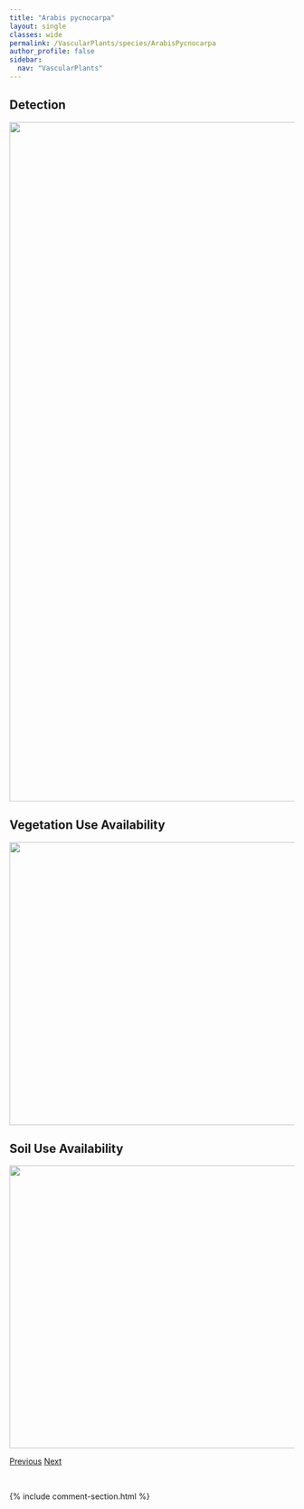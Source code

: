 ```yaml
---
title: "Arabis pycnocarpa"
layout: single
classes: wide
permalink: /VascularPlants/species/ArabisPycnocarpa
author_profile: false
sidebar:
  nav: "VascularPlants"
---
```


<h2>Detection</h2>

<a href="https://drive.google.com/uc?export=view&id=1nmwadauqtHQ-NFCHwJxL0ighBurA8hCe">
<img src="https://drive.google.com/uc?export=view&id=1nmwadauqtHQ-NFCHwJxL0ighBurA8hCe" height = "1200" width = "800">
</a>


<h2>Vegetation Use Availability</h2>

<a href="https://drive.google.com/uc?export=view&id=1Psr_gMf2322h1rje8lDQcny20lcvOlnE">
<img src="https://drive.google.com/uc?export=view&id=1Psr_gMf2322h1rje8lDQcny20lcvOlnE" height = "500" width = "1000">
</a>


<h2>Soil Use Availability</h2>

<a href="https://drive.google.com/uc?export=view&id=1qXIhq4vBsGgwHXbwZeQY3LwonRbKeuwt">
<img src="https://drive.google.com/uc?export=view&id=1qXIhq4vBsGgwHXbwZeQY3LwonRbKeuwt" height = "500" width = "1000">
</a>


<a href="/DevelopmentWebsite/VascularPlants/species/ArabisNuttallii" class="pagination--pager" title="Arabis nuttallii">Previous</a> <a href="/DevelopmentWebsite/VascularPlants/species/AraliaNudicaulis" class="pagination--pager" title="Aralia nudicaulis">Next</a>

<p>&nbsp;</p>

{% include comment-section.html %}
